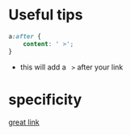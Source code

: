 # Useful tips

```css
a:after {
    content: ' >';
}
```

* this will add a ` >` after your link

# specificity
[great link](http://cssspecificity.com/)
